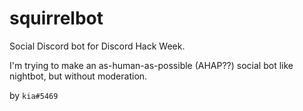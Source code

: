 # squirrelbot
Social Discord bot for Discord Hack Week.

I'm trying to make an as-human-as-possible (AHAP??) social bot like nightbot, but without moderation.

by `kia#5469`
